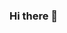 ### Hi there 👋

<!--
**LasyCoder/LasyCoder** is a ✨ _special_ ✨ repository because its `README.md` (this file) appears on your GitHub profile.

Here are some ideas to get you started:

- 🔭 I’m currently working on ...
- 🌱 I’m currently learning AngularJS
- 👯 I’m looking to collaborate on ...
- 🤔 I’m looking for help with ...
- 💬 Ask me about ...
- 📫 How to reach me: twitter (https://twitter.com/ManishSamrats), Instagram (https://instagram.com/manish_samrat_)
- 😄 Pronouns: ...
- ⚡ Fun fact: ...
-->
